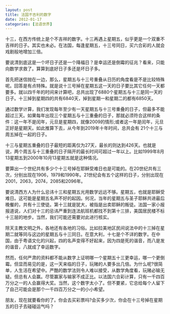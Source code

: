 ```yaml
---
layout: post
title: 法国不吉利的数字
date: 2012-01-17
categories: [法语世界]  
---
```


十三，在西方传统上是个不吉祥的数字。十三再遇上星期五，似乎更是一个双重不吉祥的日子。其实也未必。在法国，每逢星期五，十三号同日，买六合彩的人就会戏剧般地增加三倍。

要说清到底这是一个坏日子还是一个降福日？是幸运还是倒霉的征兆？看来，只能向数学求救了。算算到底好日子多还是坏日子多。

首先把迷信抛在一边，那么，星期五与十三号重叠从日历的角度看是不是比较特殊呢。回答是有点特殊。就是说十三号掉在星期五这一天的日子要比其它任何一天都要多。就以四千年的时间来计算吧，总共出现了6880个星期五与十三是同一天的日子。十三掉到星期四的共有6840天，掉到星期一和星期二的都有6850天。

通过数学计算，我们发现每年至少有一天星期五与十三号重叠的日子，但最多不能超过三天。如果每年出现三个星期五与十三重叠的日子，那就必须符合这样的条件：这一年不是闰年，元旦是星期四，就像2009的情形;或者这一年是闰年，元旦正好是星期天。如此推算下去，从今年到2019年十年时间，总共会有 21个十三与周五掉在一起的日子。

十三与星期五重叠的日子最短的距离仅为27天，最长的则达到426天。也就是说，两个周五与十三重叠的日子隔开的最长时间可超过一年以上。比如1999年8月13星期五到2000年10月13星期五就是这种情况。

要算出一个世纪共有多少个十三号掉在耶稣受难日也是可能的。在20世纪共有三次，分别出现在1906，1979和1990年。21世纪会有五个这样的日子，分别出现在2001，2063，2074，2085和2096年。

要说清西方人为什么忌讳十三和星期五光用数学远远不够。星期五，也就是耶稣受难日。这可能是星期五名声不好的起因。何况，当年的星期五与圣子耶稣共进最后晚餐的，共有十三使徒。第十三就是犹大，被指是出卖耶稣的叛徒。法国一家小报报道说，人们对十三的忌讳严重到连法航班机都找不到第十三排，美国居民楼不标十三层的地步。当然，我们可能还需要对此进行核实。

除天主教文明之外，各地还有各地的习俗。比如拉美地区民间说法中的十三掉在星期二就等同与这边的星期五与十三同日。在意大利，十七是个不详的数字。在中国，由于粤语文化的兴起，四的名声变得不好起来，因为四是死的谐音，而八是发的谐音，八就成了幸运数字。

然而，任何严肃的资料都不能从数字上证明哪一个星期五十三更幸运，哪一个更倒霉。但显而易见的是，这一天来临的日子，玩赌的人要多出几倍。为什么呢?很简单，人生活在希望中。严酷的数学法则令人难以接受，从数学角度看，玩赌必输无疑。但总有人会赢。尽管赢家与输家不成正比。以法国六合彩计算，只有一千四百万分之一的人会赢得大奖。当然，这个数字太小了。但不要紧，它总给每个人留下了自己可能会是那个一千四百万分之一的小小希望。

朋友，现在就要看你的了。你会去买彩票吗?会买多少次，你会在十三号掉在星期五的日子去碰碰运气吗？
